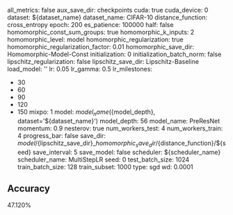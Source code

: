 all_metrics: false
aux_save_dir: checkpoints
cuda: true
cuda_device: 0
dataset: ${dataset_name}
dataset_name: CIFAR-10
distance_function: cross_entropy
epoch: 200
es_patience: 100000
half: false
homomorphic_const_sum_groups: true
homomorphic_k_inputs: 2
homomorphic_level: model
homomorphic_regularization: true
homomorphic_regularization_factor: 0.01
homomorphic_save_dir: Homomorphic-Model-Const
initialization: 0
initialization_batch_norm: false
lipschitz_regularization: false
lipschitz_save_dir: Lipschitz-Baseline
load_model: ''
lr: 0.05
lr_gamma: 0.5
lr_milestones:
- 30
- 60
- 90
- 120
- 150
mixpo: 1
model: ${model_name}(${model_depth}, dataset='${dataset_name}')
model_depth: 56
model_name: PreResNet
momentum: 0.9
nesterov: true
num_workers_test: 4
num_workers_train: 4
progress_bar: false
save_dir: ${model}/${lipschitz_save_dir}_${homomorphic_save_dir}/${distance_function}/${seed}
save_interval: 5
save_model: false
scheduler: ${scheduler_name}
scheduler_name: MultiStepLR
seed: 0
test_batch_size: 1024
train_batch_size: 128
train_subset: 1000
type: sgd
wd: 0.0001

## Accuracy
 47.120%